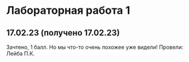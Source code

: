# Лабораторная работа 1
## 17.02.23 (получено 17.02.23)
Зачтено, 1 балл. Но мы что-то очень похожее уже видели! Провели: Лейба П.К.
